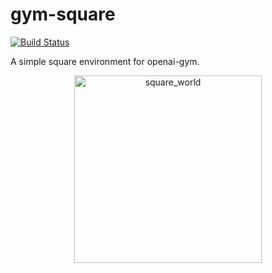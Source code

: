 # gym-square
[![Build Status](https://travis-ci.org/gpldecha/gym-square.svg?branch=master)](https://travis-ci.org/gpldecha/gym-square)

A simple square environment for openai-gym.

<p align="center">
  <img src="./docs/square_world.gif" alt="square_world" height="300" >
</p>
